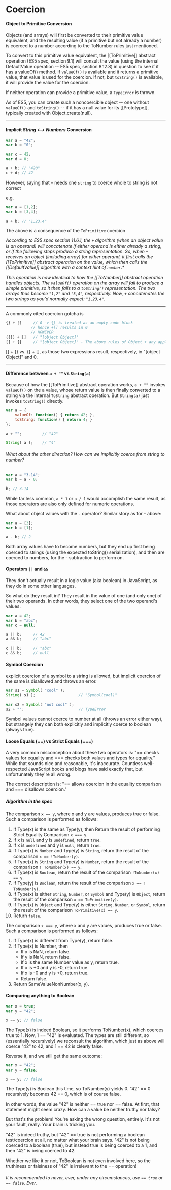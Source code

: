 # Coercion

#### Object to Primitive Conversion

Objects (and arrays) will first be converted to their primitive value equivalent, and the resulting value (if a primitive but not already a number) is coerced to a number according to the ToNumber rules just mentioned.

To convert to this primitive value equivalent, the \[[ToPrimitive]] abstract operation (ES5 spec, section 9.1) will consult the value (using the internal DefaultValue operation -- ES5 spec, section 8.12.8) in question to see if it has a valueOf() method. If `valueOf()` is available and it returns a primitive value, that value is used for the coercion. If not, but `toString()` is available, it will provide the value for the coercion.

If neither operation can provide a primitive value, a `TypeError` is thrown.

As of ES5, you can create such a noncoercible object -- one without `valueOf()` and `toString()` -- if it has a null value for its \[[Prototype]], typically created with Object.create(null).

---

#### Implicit *String <--> Numbers* Conversion

```js
var a = "42";
var b = "0";

var c = 42;
var d = 0;

a + b; // "420"
c + d; // 42
```
However, saying that `+` needs one `string` to coerce whole to string is not correct

e.g.

```js
var a = [1,2];
var b = [3,4];

a + b; // "1,23,4"
```

The above is a consequence of the `ToPrimitive` coercion

*According to ES5 spec section 11.6.1, the `+` algorithm (when an object value is an operand) will concatenate if either operand is either already a string, or if the following steps produce a string representation. So, when `+` receives an object (including array) for either operand, it first calls the [[ToPrimitive]] abstract operation on the value, which then calls the [[DefaultValue]] algorithm with a context hint of `number`.**

*This operation is now identical to how the [[ToNumber]] abstract operation handles objects. The `valueOf()` operation on the array will fail to produce a simple primitive, so it then falls to a `toString()` representation. The two arrays thus become `"1,2"` and `"3,4"`, respectively. Now, `+` concatenates the two strings as you'd normally expect: `"1,23,4"`.*

---

 A commonly cited coercion gotcha is 
 ```js
{} + []     // 0 -> {} is treated as an empty code block
            // hence +[] results in 0
            // HOWEVER
({}) + []   // "[object Object]"
[] + {}     // "[object Object]" - The above rules of Object + any applies
 ```
 
 [] + {} vs. {} + [], as those two expressions result, respectively, in "[object Object]" and 0.
 
 ---
 
 #### Difference between `a + ""` vs `String(a)`
 
Because of how the [[ToPrimitive]] abstract operation works, `a + ""` invokes `valueOf()` on the a value, whose return value is then finally converted to a string via the internal `ToString` abstract operation. But `String(a)` just invokes `toString()` directly.

```js
var a = {
	valueOf: function() { return 42; },
	toString: function() { return 4; }
};

a + "";			// "42"

String( a );	// "4"
```

###### What about the other direction? How can we implicitly coerce from string to number?

```js
var a = "3.14";
var b = a - 0;

b; // 3.14
```

While far less common, `a * 1` or `a / 1` would accomplish the same result, as those operators are also only defined for numeric operations.

What about object values with the `-` operator? Similar story as for `+` above:
```js
var a = [3];
var b = [1];

a - b; // 2
```
Both array values have to become numbers, but they end up first being coerced to strings (using the expected toString() serialization), and then are coerced to numbers, for the - subtraction to perform on.

#### Operators `||` and `&&`

They don't actually result in a logic value (aka boolean) in JavaScript, as they do in some other languages.

So what do they result in? They result in the value of one (and only one) of their two operands. In other words, they select one of the two operand's values.

```js
var a = 42;
var b = "abc";
var c = null;

a || b;		// 42
a && b;		// "abc"

c || b;		// "abc"
c && b;		// null
```

#### Symbol Coercion
explicit coercion of a symbol to a string is allowed, but implicit coercion of the same is disallowed and throws an error.

```js
var s1 = Symbol( "cool" );
String( s1 );					// "Symbol(cool)"

var s2 = Symbol( "not cool" );
s2 + "";						// TypeError

```

Symbol values cannot coerce to number at all (throws an error either way), but strangely they can both explicitly and implicitly coerce to boolean (always true).

#### Loose Equals (==) vs Strict Equals (===)

A very common misconception about these two operators is: "== checks values for equality and === checks both values and types for equality." While that sounds nice and reasonable, it's inaccurate. Countless well-respected JavaScript books and blogs have said exactly that, but unfortunately they're all wrong.

The correct description is: "== allows coercion in the equality comparison and === disallows coercion."

##### Algorithm in the spec

The comparison `x == y`, where x and y are values, produces true or false. Such a comparison is performed as follows:

1. If Type(x) is the same as Type(y), then
    Return the result of performing Strict Equality Comparison `x === y`.
3. If x is `null` and y is `undefined`, return `true`.
4. If x is `undefined` and y is `null`, return `true`.
5. If Type(x) is `Number` and Type(y) is `String`, return the result of the comparison `x == !ToNumber(y)`.
6. If Type(x) is `String` and Type(y) is `Number`, return the result of the comparison `! ToNumber(x) == y`.
7. If Type(x) is `Boolean`, return the result of the comparison `!ToNumber(x) == y`.
8. If Type(y) is `Boolean`, return the result of the comparison `x == ! ToNumber(y)`.
9. If Type(x) is either `String`, `Number`, or `Symbol` and Type(y) is `Object`, return the result of the comparison `x == ToPrimitive(y)`.
10. If Type(x) is `Object` and Type(y) is either `String`, `Number`, or `Symbol`, return the result of the comparison `ToPrimitive(x) == y`.
11. Return `false`. 

The comparison `x === y`, where x and y are values, produces true or false. Such a comparison is performed as follows:

1. If Type(x) is different from Type(y), return false.
2. If Type(x) is Number, then
   * If x is NaN, return false.
   * If y is NaN, return false.
   * If x is the same Number value as y, return true.
   * If x is +0 and y is -0, return true.
   * If x is -0 and y is +0, return true.
   * Return false.
3. Return SameValueNonNumber(x, y). 

#### Comparing anything to Boolean
```js
var x = true;
var y = "42";

x == y; // false
```

The Type(x) is indeed Boolean, so it performs ToNumber(x), which coerces true to 1. Now, 1 == "42" is evaluated. The types are still different, so (essentially recursively) we reconsult the algorithm, which just as above will coerce "42" to 42, and 1 == 42 is clearly false.

Reverse it, and we still get the same outcome:
```js
var x = "42";
var y = false;

x == y; // false
```

The Type(y) is Boolean this time, so ToNumber(y) yields 0. "42" == 0 recursively becomes 42 == 0, which is of course false.

In other words, the value "42" is neither == true nor == false. At first, that statement might seem crazy. How can a value be neither truthy nor falsy?

But that's the problem! You're asking the wrong question, entirely. It's not your fault, really. Your brain is tricking you.

"42" is indeed truthy, but "42" == true is not performing a boolean test/coercion at all, no matter what your brain says. "42" is not being coerced to a boolean (true), but instead true is being coerced to a 1, and then "42" is being coerced to 42.

Whether we like it or not, ToBoolean is not even involved here, so the truthiness or falsiness of "42" is irrelevant to the == operation!

###### It is recommended to never, ever, under any circumstances, use `== true` or `== false`. Ever.
